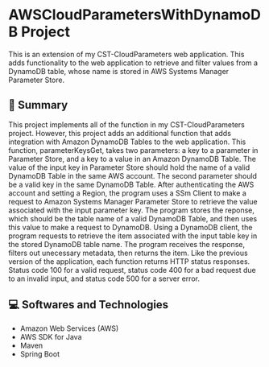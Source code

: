 # AWSCloudParametersWithDynamoDB Project
This is an extension of my CST-CloudParameters web application. This adds functionality to the web application to retrieve and filter values from a DynamoDB table, whose name is stored in AWS Systems Manager Parameter Store. 

<h2> 📄 Summary </h2> 

This project implements all of the function in my CST-CloudParameters project. However, this project adds an additional function that adds integration with Amazon DynamoDB Tables to the web application. This function, parameterKeysGet, takes two parameters: a key to a parameter in Parameter Store, and a key to a value in an Amazon DynamoDB Table. The value of the input key in Parameter Store should hold the name of a valid DynamoDB Table in the same AWS account. The second parameter should be a valid key in the same DynamoDB Table. After authenticating the AWS account and setting a Region, the program uses a SSm Client to make a request to Amazon Systems Manager Parameter Store to retrieve the value associated with the input parameter key. The program stores the reponse, which should be the table name of a valid DynamoDB Table, and then uses this value to make a request to DynamoDB. Using a DynamoDB client, the program requests to retrieve the item associated with the input table key in the stored DynamoDB table name. The program receives the response, filters out unecessary metadata, then returns the item. Like the previous version of the application, each function returns HTTP status responses. Status code 100 for a valid request, status code 400 for a bad request due to an invalid input, and status code 500 for a server error. 

<h2> 💻 Softwares and Technologies </h2> 

- Amazon Web Services (AWS)
- AWS SDK for Java
- Maven
- Spring Boot




